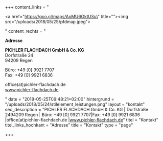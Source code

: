 +++
content_links = "<p><a href=\"https://goo.gl/maps/AoMU6GktUSu\" title=\"\"><img src=\"/uploads/2018/05/25/pfdmap.jpeg\"></a></p>"
content_rechts = "<p><strong>Adresse</strong></p><p><strong>PICHLER FLACHDACH GmbH &amp; Co. KG<br></strong>Dorfstraße 24<br>94209 Regen</p><p>Büro: +49 [0] 9921 7707<br>Fax: +49 [0] 9921 6836</p><p>office(at)pichler-flachdach.de<br>www.pichler-flachdach.de</p>"
date = "2018-05-25T09:48:21+02:00"
hintergrund = "/uploads/2018/05/24/stilelement_leistungen.png"
layout = "kontakt"
seo_description = "PICHLER FLACHDACH GmbH & Co. KG | Dorfstraße 2494209 Regen  | Büro: +49 [0] 9921 7707|Fax: +49 [0] 9921 6836  |office(at)pichler-flachdach.de |www.pichler-flachdach.de"
titel = "Kontakt"
titel_links_hochkant = "Adresse"
title = "Kontakt"
type = "page"

+++
